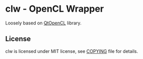 # clw - OpenCL Wrapper

Loosely based on [QtOpenCL](https://qt.gitorious.org/qt-labs/opencl) library.

## License

clw is licensed under MIT license, see [COPYING](COPYING) file for details.

